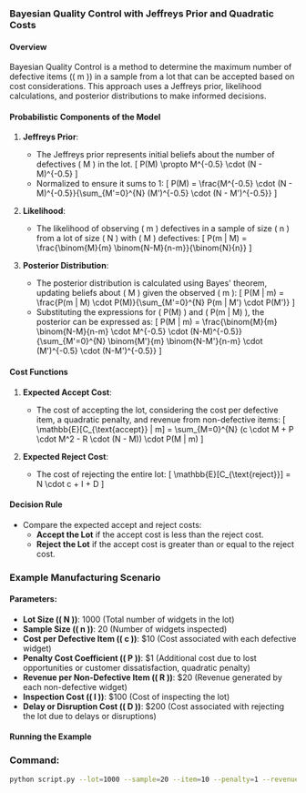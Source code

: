 ### Bayesian Quality Control with Jeffreys Prior and Quadratic Costs

#### Overview
Bayesian Quality Control is a method to determine the maximum number of defective items (\( m \)) in a sample from a lot that can be accepted based on cost considerations. This approach uses a Jeffreys prior, likelihood calculations, and posterior distributions to make informed decisions.

#### Probabilistic Components of the Model

1. **Jeffreys Prior**:
   - The Jeffreys prior represents initial beliefs about the number of defectives \( M \) in the lot.
   \[
   P(M) \propto M^{-0.5} \cdot (N - M)^{-0.5}
   \]
   - Normalized to ensure it sums to 1:
   \[
   P(M) = \frac{M^{-0.5} \cdot (N - M)^{-0.5}}{\sum_{M'=0}^{N} (M')^{-0.5} \cdot (N - M')^{-0.5}}
   \]

2. **Likelihood**:
   - The likelihood of observing \( m \) defectives in a sample of size \( n \) from a lot of size \( N \) with \( M \) defectives:
   \[
   P(m | M) = \frac{\binom{M}{m} \binom{N-M}{n-m}}{\binom{N}{n}}
   \]

3. **Posterior Distribution**:
   - The posterior distribution is calculated using Bayes' theorem, updating beliefs about \( M \) given the observed \( m \):
   \[
   P(M | m) = \frac{P(m | M) \cdot P(M)}{\sum_{M'=0}^{N} P(m | M') \cdot P(M')}
   \]
   - Substituting the expressions for \( P(M) \) and \( P(m | M) \), the posterior can be expressed as:
   \[
   P(M | m) = \frac{\binom{M}{m} \binom{N-M}{n-m} \cdot M^{-0.5} \cdot (N-M)^{-0.5}}{\sum_{M'=0}^{N} \binom{M'}{m} \binom{N-M'}{n-m} \cdot (M')^{-0.5} \cdot (N-M')^{-0.5}}
   \]

#### Cost Functions

1. **Expected Accept Cost**:
   - The cost of accepting the lot, considering the cost per defective item, a quadratic penalty, and revenue from non-defective items:
   \[
   \mathbb{E}[C_{\text{accept}} | m] = \sum_{M=0}^{N} (c \cdot M + P \cdot M^2 - R \cdot (N - M)) \cdot P(M | m)
   \]

2. **Expected Reject Cost**:
   - The cost of rejecting the entire lot:
   \[
   \mathbb{E}[C_{\text{reject}}] = N \cdot c + I + D
   \]

#### Decision Rule
- Compare the expected accept and reject costs:
  - **Accept the Lot** if the accept cost is less than the reject cost.
  - **Reject the Lot** if the accept cost is greater than or equal to the reject cost.

### Example Manufacturing Scenario

#### Parameters:
- **Lot Size (\( N \))**: 1000 (Total number of widgets in the lot)
- **Sample Size (\( n \))**: 20 (Number of widgets inspected)
- **Cost per Defective Item (\( c \))**: \$10 (Cost associated with each defective widget)
- **Penalty Cost Coefficient (\( P \))**: \$1 (Additional cost due to lost opportunities or customer dissatisfaction, quadratic penalty)
- **Revenue per Non-Defective Item (\( R \))**: \$20 (Revenue generated by each non-defective widget)
- **Inspection Cost (\( I \))**: \$100 (Cost of inspecting the lot)
- **Delay or Disruption Cost (\( D \))**: \$200 (Cost associated with rejecting the lot due to delays or disruptions)

#### Running the Example

### Command:
```sh
python script.py --lot=1000 --sample=20 --item=10 --penalty=1 --revenue=20 --inspect=100 --delay=200 --plot_prior=true --plot_post=true
